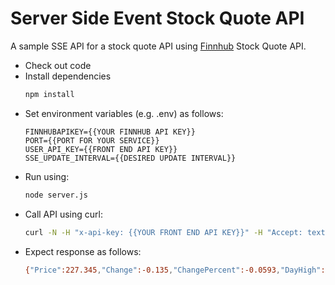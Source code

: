 # Server Side Event Stock Quote API

A sample SSE API for a stock quote API using [Finnhub](https://finnhub.io/) Stock Quote API.

* Check out code
* Install dependencies
    ```bash
    npm install
    ```
* Set environment variables (e.g. .env) as follows:
    ```
    FINNHUBAPIKEY={{YOUR FINNHUB API KEY}}
    PORT={{PORT FOR YOUR SERVICE}}
    USER_API_KEY={{FRONT END API KEY}}
    SSE_UPDATE_INTERVAL={{DESIRED UPDATE INTERVAL}}
    ```
* Run using:
    ```bash
    node server.js
    ```
* Call API using curl:
    ```bash
    curl -N -H "x-api-key: {{YOUR FRONT END API KEY}}" -H "Accept: text/event-stream" "http://localhost:3000/quote-stream?symbol=AAPL"
    ```
* Expect response as follows:
    ```bash
    {"Price":227.345,"Change":-0.135,"ChangePercent":-0.0593,"DayHigh":228.66,"DayLow":226.405,"OpenPrice":227.58,"PreviousClose":227.48,"Symbol":"AAPL"}
    ```